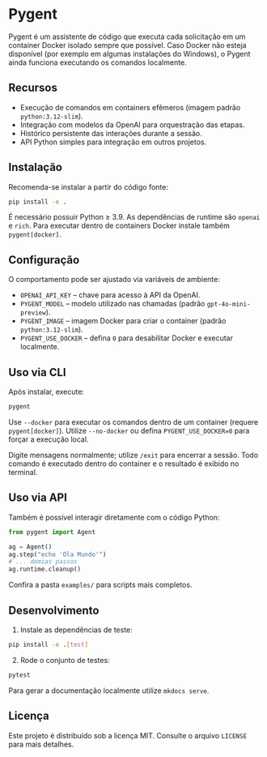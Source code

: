 # Pygent

Pygent é um assistente de código que executa cada solicitação em um container Docker isolado sempre que possível. Caso Docker não esteja disponível (por exemplo em algumas instalações do Windows), o Pygent ainda funciona executando os comandos localmente.

## Recursos

* Execução de comandos em containers efêmeros (imagem padrão `python:3.12-slim`).
* Integração com modelos da OpenAI para orquestração das etapas.
* Histórico persistente das interações durante a sessão.
* API Python simples para integração em outros projetos.

## Instalação

Recomenda-se instalar a partir do código fonte:

```bash
pip install -e .
```

É necessário possuir Python ≥ 3.9. As dependências de runtime são `openai` e `rich`. Para executar dentro de containers Docker instale também `pygent[docker]`.

## Configuração

O comportamento pode ser ajustado via variáveis de ambiente:

* `OPENAI_API_KEY` &ndash; chave para acesso à API da OpenAI.
* `PYGENT_MODEL` &ndash; modelo utilizado nas chamadas (padrão `gpt-4o-mini-preview`).
* `PYGENT_IMAGE` &ndash; imagem Docker para criar o container (padrão `python:3.12-slim`).
* `PYGENT_USE_DOCKER` &ndash; defina `0` para desabilitar Docker e executar localmente.

## Uso via CLI

Após instalar, execute:

```bash
pygent
```

Use `--docker` para executar os comandos dentro de um container (requere
`pygent[docker]`). Utilize `--no-docker` ou defina `PYGENT_USE_DOCKER=0`
para forçar a execução local.

Digite mensagens normalmente; utilize `/exit` para encerrar a sessão. Todo comando é executado dentro do container e o resultado é exibido no terminal.

## Uso via API

Também é possível interagir diretamente com o código Python:

```python
from pygent import Agent

ag = Agent()
ag.step("echo 'Ola Mundo'")
# ... demias passos
ag.runtime.cleanup()
```

Confira a pasta `examples/` para scripts mais completos.

## Desenvolvimento

1. Instale as dependências de teste:

```bash
pip install -e .[test]
```

2. Rode o conjunto de testes:

```bash
pytest
```

Para gerar a documentação localmente utilize `mkdocs serve`.

## Licença

Este projeto é distribuído sob a licença MIT. Consulte o arquivo `LICENSE` para mais detalhes.

